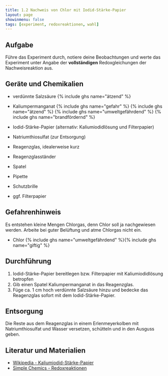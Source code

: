 ```yaml
---
title: 1.2 Nachweis von Chlor mit Iodid-Stärke-Papier
layout: page
showinmenu: false
tags: [experiment, redoxreaktionen, wahl]
---
```


## Aufgabe

Führe das Experiment durch, notiere deine Beobachtungen und werte das Experiment unter Angabe der **vollständigen** Redoxgleichungen der Nachweisreaktion aus.

## Geräte und Chemikalien

- verdünnte Salzsäure {% include ghs name="ätzend" %}
- Kaliumpermanganat {% include ghs name="gefahr" %} {% include ghs name="ätzend" %} {% include ghs name="umweltgefährdend" %} {% include ghs name="brandfördernd" %}
- Iodid-Stärke-Papier (alternativ: Kaliumiodidlösung und Filterpapier)
- Natriumthiosulfat (zur Entsorgung)

- Reagenzglas, idealerweise kurz
- Reagenzglasständer
- Spatel
- Pipette
- Schutzbrille
- ggf. Filterpapier

## Gefahrenhinweis

Es entstehen kleine Mengen Chlorgas, denn Chlor soll ja nachgewiesen werden. Arbeite bei guter Belüftung und atme Chlorgas nicht ein.

 - Chlor {% include ghs name="umweltgefährdend" %}{% include ghs name="giftig" %}

## Durchführung

1. Iodid-Stärke-Papier bereitlegen bzw. Filterpapier mit Kaliumiodidlösung betropfen
2. Gib einen Spatel Kaliumpermanganat in das Reagenzglas. 
3. Füge ca. 1 cm hoch verdünnte Salzsäure hinzu und bedecke das Reagenzglas sofort mit dem Iodid-Stärke-Papier.

## Entsorgung

Die Reste aus dem Reagenzglas in einem Erlenmeyerkolben mit Natriumthiosulfat und Wasser versetzen, schütteln und in den Ausguss geben.

## Literatur und Materialien

- [Wikipedia - Kaliumiodid-Stärke-Papier](https://de.wikipedia.org/wiki/Kaliumiodidstärkepapier)
- [Simple Chemics - Redoxreaktionen](https://www.youtube.com/watch?v=aQNaXLFBqpw)
